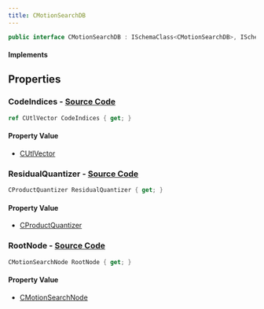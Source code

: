 ```yaml
---
title: CMotionSearchDB
---
```


```csharp
public interface CMotionSearchDB : ISchemaClass<CMotionSearchDB>, ISchemaField, ISchemaClass, INativeHandle
```

#### Implements

## Properties

### **CodeIndices** - [Source Code](https://github.com/swiftly-solution/swiftlys2/blob/main/managed/src/SwiftlyS2.Generated/Schemas/Interfaces/CMotionSearchDB.cs#L21)

```csharp
ref CUtlVector CodeIndices { get; }
```

#### Property Value

- [CUtlVector](/docs/api/)

### **ResidualQuantizer** - [Source Code](https://github.com/swiftly-solution/swiftlys2/blob/main/managed/src/SwiftlyS2.Generated/Schemas/Interfaces/CMotionSearchDB.cs#L18)

```csharp
CProductQuantizer ResidualQuantizer { get; }
```

#### Property Value

- [CProductQuantizer](/docs/api/shared/schemadefinitions/cproductquantizer)

### **RootNode** - [Source Code](https://github.com/swiftly-solution/swiftlys2/blob/main/managed/src/SwiftlyS2.Generated/Schemas/Interfaces/CMotionSearchDB.cs#L16)

```csharp
CMotionSearchNode RootNode { get; }
```

#### Property Value

- [CMotionSearchNode](/docs/api/shared/schemadefinitions/cmotionsearchnode)

